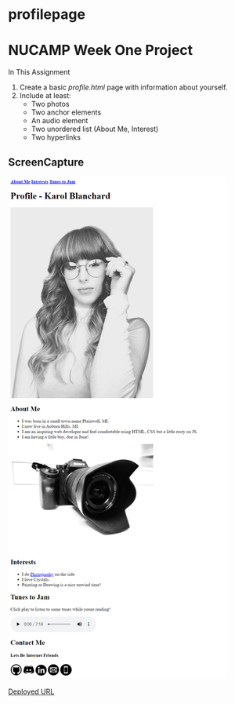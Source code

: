 # profilepage
# NUCAMP Week One Project
In This Assignment 
1. Create a basic <em>profile.html</em> page with information about yourself.
2. Include at least:
    * Two photos
    * Two anchor elements
    * An audio element
    * Two unordered list (About Me, Interest)
    * Two hyperlinks

## ScreenCapture
![Screenshot of profile page](/images/screencapture-KBprofile.png)

[Deployed URL](https://KarolO1998.github.io/profilepage/)
